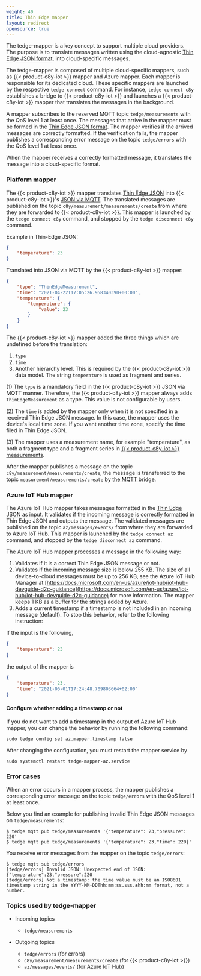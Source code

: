 ```yaml
---
weight: 40
title: Thin Edge mapper
layout: redirect
opensource: true
---
```


The tedge-mapper is a key concept to support multiple cloud providers. The purpose is to translate messages written using the cloud-agnostic [Thin Edge JSON format](#thin-edge-json), into cloud-specific messages.

The tedge-mapper is composed of multiple cloud-specific mappers, such as {{< product-c8y-iot >}} mapper and Azure mapper. Each mapper is responsible for its dedicated cloud. These specific mappers are launched by the respective `tedge connect` command. For instance, `tedge connect c8y` establishes a bridge to {{< product-c8y-iot >}} and launches a {{< product-c8y-iot >}} mapper that translates the messages in the background.

A mapper subscribes to the reserved MQTT topic `tedge/measurements` with the QoS level 1 at least once. The messages that arrive in the mapper must be formed in the [Thin Edge JSON format](#thin-edge-json). The mapper verifies if the arrived messages are correctly formatted. If the verification fails, the mapper publishes a corresponding error message on the topic `tedge/errors` with the QoS level 1 at least once.

When the mapper receives a correctly formatted message, it translates the message into a cloud-specific format.

### Platform mapper

The {{< product-c8y-iot >}} mapper translates [Thin Edge JSON](#thin-edge-json) into {{< product-c8y-iot >}}'s [JSON via MQTT](/reference/smartrest-two/#json-via-mqtt).
The translated messages are published on the topic `c8y/measurement/measurements/create` from where they are forwarded to {{< product-c8y-iot >}}. This mapper is launched by the `tedge connect c8y` command, and stopped by the `tedge disconnect c8y` command.

Example in Thin-Edge JSON:

```json
{
	"temperature": 23
}
```

Translated into JSON via MQTT by the {{< product-c8y-iot >}} mapper:

```json
{
	"type": "ThinEdgeMeasurement",
	"time": "2021-04-22T17:05:26.958340390+00:00",
	"temperature": {
		"temperature": {
			"value": 23
		}
	}
}
```

The {{< product-c8y-iot >}} mapper added the three things which are undefined before the translation:

1. `type`
2. `time`
3. Another hierarchy level. This is required by the {{< product-c8y-iot >}} data model.
The string `temperature` is used as fragment and series.

(1) The `type` is a mandatory field in the {{< product-c8y-iot >}} JSON via MQTT manner. Therefore, the {{< product-c8y-iot >}} mapper always adds `ThinEdgeMeasurement` as a type. This value is not configurable by users.

(2) The `time` is added by the mapper only when it is not specified in a received Thin Edge JSON message. In this case, the mapper uses the device's local time zone. If you want another time zone, specify the time filed in Thin Edge JSON.

(3) The mapper uses a measurement name, for example "temperature", as both a fragment type and a fragment series in [{{< product-c8y-iot >}} measurements](https://www.cumulocity.com/api/#tag/Measurements).

After the mapper publishes a message on the topic `c8y/measurement/measurements/create`, the message is transferred to the topic `measurement/measurements/create` by [the MQTT bridge](/thin-edge/thin-edge-developer-tools/#mqtt-topics).

### Azure IoT Hub mapper

The Azure IoT Hub mapper takes messages formatted in the [Thin Edge JSON](/thin-edge/thin-edge-architecture/#thin-edge-json) as input. It validates if the incoming message is correctly formatted in Thin Edge JSON and outputs the message. The validated messages are published on the topic `az/messages/events/` from where they are forwarded to Azure IoT Hub. This mapper is launched by the `tedge connect az` command, and stopped by the `tedge disconnect az` command.

The Azure IoT Hub mapper processes a message in the following way:

1. Validates if it is a correct Thin Edge JSON message or not.
2. Validates if the incoming message size is below 255 KB.
The size of all device-to-cloud messages must be up to 256 KB, see the Azure IoT Hub Manager at [https://docs.microsoft.com/en-us/azure/iot-hub/iot-hub-devguide-d2c-guidance](https://docs.microsoft.com/en-us/azure/iot-hub/iot-hub-devguide-d2c-guidance) for more information.
The mapper keeps 1 KB as a buffer for the strings added by Azure.
3. Adds a current timestamp if a timestamp is not included in an incoming message (default). To stop this behavior, refer to the following instruction:

If the input is the following,

```json
{
	"temperature": 23
}
```

the output of the mapper is

```json
{
	"temperature": 23,
	"time": "2021-06-01T17:24:48.709803664+02:00"
}
```

#### Configure whether adding a timestamp or not

If you do not want to add a timestamp in the output of Azure IoT Hub mapper, you can change the behavior by running the following command:

```shell
sudo tedge config set az.mapper.timestamp false
```

After changing the configuration, you must restart the mapper service by

```shell
sudo systemctl restart tedge-mapper-az.service
```

### Error cases

When an error occurs in a mapper process, the mapper publishes a corresponding error message on the topic `tedge/errors` with the QoS level 1 at least once.

Below you find an example for publishing invalid Thin Edge JSON messages on `tedge/measurements`:

```shell
$ tedge mqtt pub tedge/measurements '{"temperature": 23,"pressure": 220'
$ tedge mqtt pub tedge/measurements '{"temperature": 23,"time": 220}'
```

You receive error messages from the mapper on the topic `tedge/errors`:

```shell
$ tedge mqtt sub tedge/errors
[tedge/errors] Invalid JSON: Unexpected end of JSON: {"temperature":23,"pressure":220
[tedge/errors] Not a timestamp: the time value must be an ISO8601 timestamp string in the YYYY-MM-DDThh:mm:ss.sss.±hh:mm format, not a number.
```

### Topics used by tedge-mapper

- Incoming topics
    - `tedge/measurements`

- Outgoing topics
    - `tedge/errors` (for errors)
    - `c8y/measurement/measurements/create` (for {{< product-c8y-iot >}})
    - `az/messages/events/` (for Azure IoT Hub)
